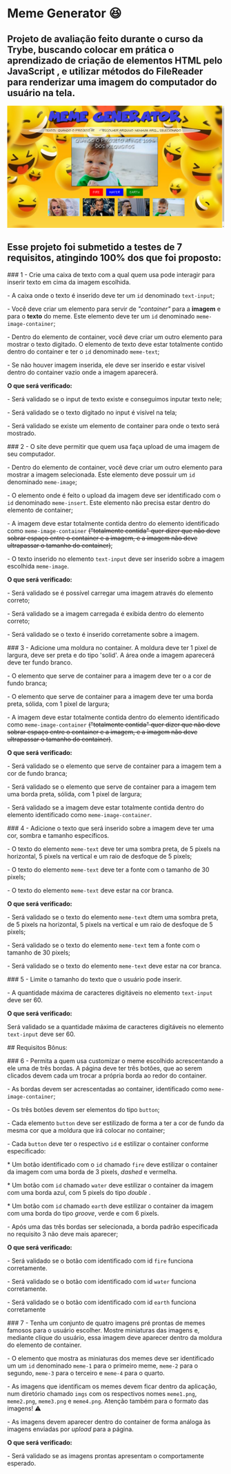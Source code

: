# Meme Generator :laughing:

## Projeto de avaliação feito durante o curso da Trybe, buscando colocar em prática o aprendizado de criação de elementos HTML pelo JavaScript , e utilizar métodos do FileReader para renderizar uma imagem do computador do usuário na tela.



<img src="./imgs/imagem-projeto.png">   



## Esse projeto foi submetido a testes de 7 requisitos, atingindo 100% dos que foi proposto:



\### 1 - Crie uma caixa de texto com a qual quem usa pode interagir para inserir texto em cima da imagem escolhida.



\- A caixa onde o texto é inserido deve ter um `id` denominado `text-input`;



\- Você deve criar um elemento para servir de _"container"_ para a **imagem** e para o **texto** do meme. Este elemento deve ter um `id` denominado `meme-image-container`;



\- Dentro do elemento de container, você deve criar um outro elemento para mostrar o texto digitado. O elemento de texto deve estar totalmente contido dentro do container e ter o `id` denominado `meme-text`;



\- Se não houver imagem inserida, ele deve ser inserido e estar visível dentro do container vazio onde a imagem aparecerá.



**O que será verificado:**



\- Será validado se o input de texto existe e conseguimos inputar texto nele;



\- Será validado se o texto digitado no input é visível na tela;



\- Será validado se existe um elemento de container para onde o texto será mostrado.



\### 2 - O site deve permitir que quem usa faça upload de uma imagem de seu computador.



\- Dentro do elemento de container, você deve criar um outro elemento para mostrar a imagem selecionada. Este elemento deve possuir um `id` denominado `meme-image`;



\- O elemento onde é feito o upload da imagem deve ser identificado com o `id` denominado `meme-insert`. Este elemento não precisa estar dentro do elemento de container;



\- A imagem deve estar totalmente contida dentro do elemento identificado como `meme-image-container` ~~("totalmente contida" quer dizer que não deve sobrar espaço entre o container e a imagem, e a imagem não deve ultrapassar o tamanho do container)~~;



\- O texto inserido no elemento `text-input` deve ser inserido sobre a imagem escolhida `meme-image`.



**O que será verificado:**



\- Será validado se é possível carregar uma imagem através do elemento correto;



\- Será validado se a imagem carregada é exibida dentro do elemento correto;



\- Será validado se o texto é inserido corretamente sobre a imagem.



\### 3 - Adicione uma moldura no container. A moldura deve ter 1 pixel de largura, deve ser preta e do tipo 'solid'. A área onde a imagem aparecerá deve ter fundo branco.



\- O elemento que serve de container para a imagem deve ter o a cor de fundo branca;



\- O elemento que serve de container para a imagem deve ter uma borda preta, sólida, com 1 pixel de largura;



\- A imagem deve estar totalmente contida dentro do elemento identificado como `meme-image-container` ~~("totalmente contida" quer dizer que não deve sobrar espaço entre o container e a imagem, e a imagem não deve ultrapassar o tamanho do container)~~.



**O que será verificado:**



\- Será validado se o elemento que serve de container para a imagem tem a cor de fundo branca;



\- Será validado se o elemento que serve de container para a imagem tem uma borda preta, sólida, com 1 pixel de largura;



\- Será validado se a imagem deve estar totalmente contida dentro do elemento identificado como `meme-image-container`.



\### 4 - Adicione o texto que será inserido sobre a imagem deve ter uma cor, sombra e tamanho específicos.



\- O texto do elemento `meme-text` deve ter uma sombra preta, de 5 pixels na horizontal, 5 pixels na vertical e um raio de desfoque de 5 pixels;



\- O texto do elemento `meme-text` deve ter a fonte com o tamanho de 30 pixels;



\- O texto do elemento `meme-text` deve estar na cor branca.



**O que será verificado:**



\- Será validado se o texto do elemento `meme-text` dtem uma sombra preta, de 5 pixels na horizontal, 5 pixels na vertical e um raio de desfoque de 5 pixels;



\- Será validado se o texto do elemento `meme-text` tem a fonte com o tamanho de 30 pixels;



\- Será validado se o texto do elemento `meme-text` deve estar na cor branca.



\### 5 - Limite o tamanho do texto que o usuário pode inserir.



\-  A quantidade máxima de caracteres digitáveis no elemento `text-input` deve ser 60.



**O que será verificado:**



Será validado se a quantidade máxima de caracteres digitáveis no elemento `text-input` deve ser 60.



\## Requisitos Bônus:



\### 6 - Permita a quem usa customizar o meme escolhido acrescentando a ele uma de três bordas. A página deve ter três botões, que ao serem clicados devem cada um trocar a própria borda ao redor do container.



\- As bordas devem ser acrescentadas ao container, identificado como `meme-image-container`;



\- Os três botões devem ser elementos do tipo `button`;



\- Cada elemento `button` deve ser estilizado de forma a ter a cor de fundo da mesma cor que a moldura que irá colocar no container;



\- Cada `button` deve ter o respectivo `id` e estilizar o container conforme especificado:



  \* Um botão identificado com o `id` chamado `fire` deve estilizar o container da imagem com uma borda de 3 pixels, _dashed_ e vermelha.



  \* Um botão com `id` chamado `water` deve estilizar o container da imagem com uma borda azul, com 5 pixels do tipo _double_ .



  \* Um botão com `id` chamado `earth` deve estilizar o container da imagem com uma borda do tipo _groove_, verde e com 6 pixels.



\- Após uma das três bordas ser selecionada, a borda padrão especificada no requisito 3 não deve mais aparecer;



**O que será verificado:**



\- Será validado se o botão com identificado com id `fire` funciona corretamente.



\- Será validado se o botão com identificado com id `water` funciona corretamente.



\- Será validado se o botão com identificado com id `earth` funciona corretamente



\### 7 - Tenha um conjunto de quatro imagens pré prontas de memes famosos para o usuário escolher. Mostre miniaturas das imagens e, mediante clique do usuário, essa imagem deve aparecer dentro da moldura do elemento de container.



\- O elemento que mostra as miniaturas dos memes deve ser identificado um um `id` denominado `meme-1` para o primeiro meme, `meme-2` para o segundo, `meme-3` para o terceiro e `meme-4` para o quarto.



\- As imagens que identificam os memes devem ficar dentro da aplicação, num diretório chamado `imgs` com os respectivos nomes `meme1.png`, `meme2.png`, `meme3.png` e `meme4.png`. Atenção também para o formato das imagens! ⚠️



\- As imagens devem aparecer dentro do container de forma análoga às imagens enviadas por _upload_ para a página.



**O que será verificado:**



\- Será validado se as imagens prontas apresentam o comportamente esperado.

